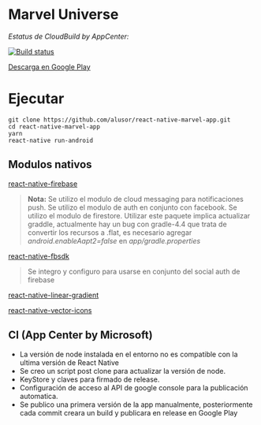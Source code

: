 # Marvel Universe
*Estatus de CloudBuild by AppCenter:*

[![Build status](https://build.appcenter.ms/v0.1/apps/1aa82513-9765-4283-a581-d258bb1719c9/branches/master/badge)](https://appcenter.ms)

[Descarga en Google Play](https://play.google.com/store/apps/details?id=com.alusorstroke.marveluniverse) 

# Ejecutar

	git clone https://github.com/alusor/react-native-marvel-app.git
	cd react-native-marvel-app
	yarn 
	react-native run-android

## Modulos nativos

[react-native-firebase](https://github.com/invertase/react-native-firebase)
> **Nota:** Se utilizo el modulo de cloud messaging para notificaciones push.
> Se utilizo el modulo de auth en conjunto con facebook.
> Se utilizo el modulo de firestore.
> Utilizar este paquete implica actualizar graddle, actualmente hay un bug con gradle-4.4 que trata de convertir los recursos a .flat, es necesario agregar *android.enableAapt2=false* en *app/gradle.properties*
> 
[react-native-fbsdk](https://github.com/facebook/react-native-fbsdk)
> Se integro y configuro para usarse en conjunto del social auth de firebase

[react-native-linear-gradient](https://github.com/react-native-community/react-native-linear-gradient)

[react-native-vector-icons](https://github.com/oblador/react-native-vector-icons)

## CI (App Center by Microsoft)
- La versión de node instalada en el entorno no es compatible con la ultima versión de React Native 
- Se creo un script post clone para actualizar la versión de node. 
- KeyStore y claves para firmado de release.
- Configuración de acceso al API de google console para la publicación automatica.
- Se publico una primera versión de la app manualmente, posteriormente cada commit creara un build y publicara en release en Google Play

